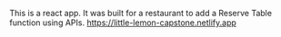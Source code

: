 This is a react app. It was built for a restaurant to add a Reserve Table function using APIs.
https://little-lemon-capstone.netlify.app
